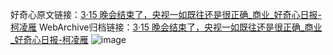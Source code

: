 好奇心原文链接：[3·15 晚会结束了，央视一如既往还是很正确_商业_好奇心日报-柯凌雁](https://www.qdaily.com/articles/7412.html)
WebArchive归档链接：[3·15 晚会结束了，央视一如既往还是很正确_商业_好奇心日报-柯凌雁](http://web.archive.org/web/20190623172350/https://www.qdaily.com/articles/7412.html)
![image](http://ww3.sinaimg.cn/large/007d5XDply1g3wjgn786cj30u03tn7wh)
